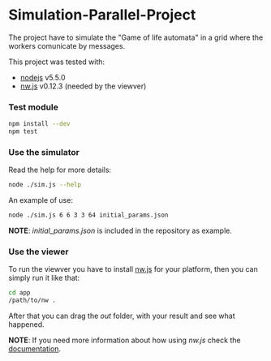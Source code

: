 # Simulation-Parallel-Project

The project have to simulate the "Game of life automata" in a grid where the workers comunicate by messages.

This project was tested with:

* [nodejs](https://nodejs.org/en/) v5.5.0
* [nw.js](http://nwjs.io/) v0.12.3 (needed by the viewver)

### Test module

```bash
npm install --dev
npm test
```

### Use the simulator

Read the help for more details:
```bash
node ./sim.js --help
```

An example of use:
```bash
node ./sim.js 6 6 3 3 64 initial_params.json
```

**NOTE**: *initial_params.json* is included in the repository as example.

### Use the viewer

To run the viewver you have to install [nw.js](http://nwjs.io/) for your platform, then you can simply run it like that:
```bash
cd app
/path/to/nw .
```

After that you can drag the *out* folder, with your result and see what happened.

**NOTE**: If you need more information about how using *nw.js* check the [documentation](http://docs.nwjs.io/en/v0.13.0-beta5/For%20Users/Getting%20Started/#getting-started-with-nwjs).